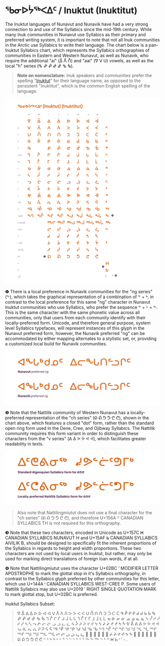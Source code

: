 # ᖃᓂᐅᔮᖅᐸᐃᑦ / Inuktut (Inuktitut)
The Inuktut languages of Nunavut and Nunavik have had a very strong connection to and use of the Syllabics since the mid-19th century. While many Inuk communities in Nunavut use Syllabics as their primary and preferred writing system, it is important to note that not all Inuk communities in the Arctic use Syllabics to write their language. The chart below is a pan-Inuktut Syllabics chart, which represents the Syllabics orthographies of communities in Eastern and Western Nunavut, as well as Nunavik, who require the additional "ai" (ᐂ ᐰ ᑍ) and "aai" (ᐁ ᐯ ᑌ) vowels, as well as the local "h" series (ᕴ ᕵ ᕶ ᕷ ᕸ ᕹ ᕺ).

> **Note on nomenclature:** Inuk speakers and communities prefer the spelling "[Inuktut](https://tusaalanga.ca/index.php/)" for their language name, as opposed to the persistent "Inuktitut", which is the common English spelling of the language.



![Inuktut-Syllabics Complete Orthography Chart](/static%20syllabics%20charts/Inuktut-Syllabics.png)


❶ There is a local preference in Nunavik communities for the "ng series" (ᖕ), which takes the graphical representation of a combination of ᓐ + ᒃ, in contrast to the local preference for this same "ng" character in Nunavut Inuktut communities who use Syllabics, who prefer the sequence ᓐ + ᒡ = ᖕ. This is the same character with the same phonetic value across all communities, only that users from each community identify with their locally-preferred form. Unicode, and therefore general purpose, system level Syllabics typefaces, will represent instances of this glyph in the Nunavut preferred form, however, the Nunavik preferred "ng" can be accommodated by either mapping alternates to a stylistic set, or, providing a customized local build for Nunavik communities.

![Nunavut and Nunavik preferred "ng"](/figures/ng-locl_SyL-Knowledge-figures.png)


❷ Note that the Nattilik community of Western Nunavut has a locally-preferred representation of the "ch series" (ᕠ ᕢ ᕤ ᕥ ᕦ ᕧ), shown in the chart above, which features a closed "dot" form, rather than the standard open ring form used in the Dene, Cree, and Ojibway Syllabics. The Nattilik communiity requires this form variant in order to distinguish these characters from the "v series" (ᕕ ᕖ ᕗ ᕘ ᕙ ᕚ), which facilitates greater readability in texts.

![Nattilik preferred ᕠ ᕤ ᕦ](/figures/Nattilik-locl-%E1%95%A0%E1%95%A4%E1%95%A6_SyL-Knowledge-figures.png)

> Also note that Nattilingmiutut does not use a final character for the "ch series" (ᕠ ᕢ ᕤ ᕥ ᕦ ᕧ), and therefore U+156A ᕪ CANADIAN SYLLABICS TH is not required for this orthography.

❸ Note that these two characters, encoded in Unicode as U+157C ᕼ CANADIAN SYLLABICS NUNAVUT H and U+15AF ᖯ CANADIAN SYLLABICS AIVILIK B, should be designed to specifically fit the inherent proportions of the Syllabics in regards to height and width proportions. These two characters are not used by local users in Inuktut, but rather, may only be used for marking direct translations of foreign loan words, if at all.

❹ Note that Nattilingmiutut uses the character U+02BC ʼ MODIFIER LETTER APOSTROPHE to mark the glottal stop in it's Syllabics orthography, in contrast to the Syllabics glyph preferred by other communities for this letter, which use U+144A ᑊ CANADIAN SYLLABICS WEST-CREE P. Some users of Nattilik Syllabics may also use U+2019 ’ RIGHT SINGLE QUOTATION MARK to mark glottal stop, but U+02BC is preferred.


Inuktut Syllabics Subset:
> ᐁ ᐂ ᐃ ᐄ ᐅ ᐆ ᐊ ᐋ ᐯ ᐰ ᐱ ᐲ ᐳ ᐴ ᐸ ᐹ ᑌ ᑍ ᑎ ᑏ ᑐ ᑑ ᑕ ᑖ ᑫ ᑬ ᑭ ᑮ ᑯ ᑰ ᑲ ᑳ ᕴ ᕵ ᕶ ᕷ ᕸ ᕹ ᕺ ᒉ ᒊ ᒋ ᒌ ᒍ ᒎ ᒐ ᒑ ᒣ ᒤ ᒥ ᒦ ᒧ ᒨ ᒪ ᒫ ᓀ ᓁ ᓂ ᓃ ᓄ ᓅ ᓇ ᓈ ᓭ ᓮ ᓯ ᓰ ᓱ ᓲ ᓴ ᓵ ᓓ ᓔ ᓕ ᓖ ᓗ ᓘ ᓚ ᓛ ᔦ ᔧ ᔨ ᔩ ᔪ ᔫ ᔭ ᔮ ᖨ ᖩ ᖪ ᖫ ᖬ ᖭ ᕓ ᕔ ᕕ ᕖ ᕗ ᕘ ᕙ ᕚ ᕃ ᕅ ᕆ ᕇ ᕈ ᕉ ᕋ ᕌ ᙯ ᕾ ᕿ ᖀ ᖁ ᖂ ᖃ ᖄ ᙰ ᖎ ᖏ ᖐ ᖑ ᖒ ᖓ ᖔ ᙱ ᙲ ᙳ ᙴ ᙵ ᙶ ᖠ ᖡ ᖢ ᖣ ᖤ ᖥ 𑪰 𑪱 𑪲 𑪳 𑪴 𑪵 ᖨ ᖩ ᖪ ᖫ ᖬ ᖭ 𑪶 𑪷 𑪸 𑪹 𑪺 𑪻 ᕠ ᕢ ᕤ ᕥ ᕦ ᕧ ᑉ ᑦ ᒃ ᕻ ᒡ ᒻ ᓐ ᔅ ᓪ ᔾ ᖮ ᕝ ᕐ ᖅ ᖕ ᖖ ᖦ  ᖮ  ᕪ ᕼ ᖯ ᑊ ’ - .
